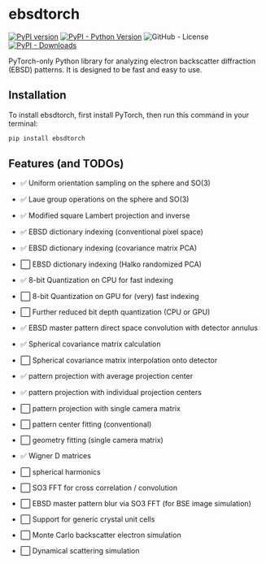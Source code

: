 # ebsdtorch

[![PyPI version](https://badge.fury.io/py/ebsdtorch.svg)](https://badge.fury.io/py/ebsdtorch)
[![PyPI - Python Version](https://img.shields.io/pypi/pyversions/ebsdtorch)](https://pypi.org/project/ebsdtorch/)
![GitHub - License](https://img.shields.io/github/license/ZacharyVarley/ebsdtorch) 
[![PyPI - Downloads](https://img.shields.io/pypi/dm/ebsdtorch)](https://pypi.org/project/ebsdtorch/)

PyTorch-only Python library for analyzing electron backscatter diffraction (EBSD)
patterns. It is designed to be fast and easy to use.

## Installation

To install ebsdtorch, first install PyTorch, then run this command in your
terminal:

```bash
pip install ebsdtorch
```

## Features (and TODOs)

- :white_check_mark: Uniform orientation sampling on the sphere and SO(3)
- :white_check_mark: Laue group operations on the sphere and SO(3)
- :white_check_mark: Modified square Lambert projection and inverse

- :white_check_mark: EBSD dictionary indexing (conventional pixel space)
- :white_check_mark: EBSD dictionary indexing (covariance matrix PCA)
- :white_large_square: EBSD dictionary indexing (Halko randomized PCA)

- :white_check_mark: 8-bit Quantization on CPU for fast indexing
- :white_large_square: 8-bit Quantization on GPU for (very) fast indexing
- :white_large_square: Further reduced bit depth quantization (CPU or GPU)
- :white_check_mark: EBSD master pattern direct space convolution with detector annulus

- :white_check_mark: Spherical covariance matrix calculation
- :white_large_square: Spherical covariance matrix interpolation onto detector

- :white_check_mark: pattern projection with average projection center
- :white_check_mark: pattern projection with individual projection centers
- :white_large_square: pattern projection with single camera matrix

- :white_large_square: pattern center fitting (conventional)
- :white_large_square: geometry fitting (single camera matrix)

- :white_check_mark: Wigner D matrices
- :white_large_square: spherical harmonics
- :white_large_square: SO3 FFT for cross correlation / convolution
- :white_large_square: EBSD master pattern blur via SO3 FFT (for BSE image simulation)

- :white_large_square: Support for generic crystal unit cells
- :white_large_square: Monte Carlo backscatter electron simulation
- :white_large_square: Dynamical scattering simulation
